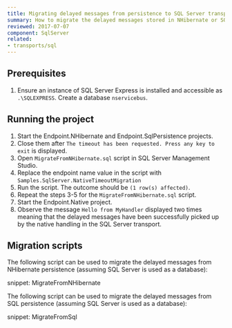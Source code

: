 ```yaml
---
title: Migrating delayed messages from persistence to SQL Server transport
summary: How to migrate the delayed messages stored in NHibernate or SQL persistence to the format used by native delayed delivery in SQL Server transport 3.1.
reviewed: 2017-07-07
component: SqlServer
related:
- transports/sql
---
```



## Prerequisites

 1. Ensure an instance of SQL Server Express is installed and accessible as `.\SQLEXPRESS`. Create a database `nservicebus`.


## Running the project

 1. Start the Endpoint.NHibernate and Endpoint.SqlPersistence projects.
 1. Close them after `The timeout has been requested. Press any key to exit` is displayed.
 1. Open `MigrateFromNHibernate.sql` script in SQL Server Management Studio.
 1. Replace the endpoint name value in the script with `Samples.SqlServer.NativeTimeoutMigration`
 1. Run the script. The outcome should be `(1 row(s) affected)`.
 1. Repeat the steps 3-5 for the `MigrateFromNHibernate.sql` script.
 1. Start the Endpoint.Native project.
 1. Observe the message `Hello from MyHandler` displayed two times meaning that the delayed messages have been successfully picked up by the native handling in the SQL Server transport.

## Migration scripts

The following script can be used to migrate the delayed messages from NHibernate persistence (assuming SQL Server is used as a database):

snippet: MigrateFromNHibernate

The following script can be used to migrate the delayed messages from SQL persistence (assuming SQL Server is used as a database):

snippet: MigrateFromSql